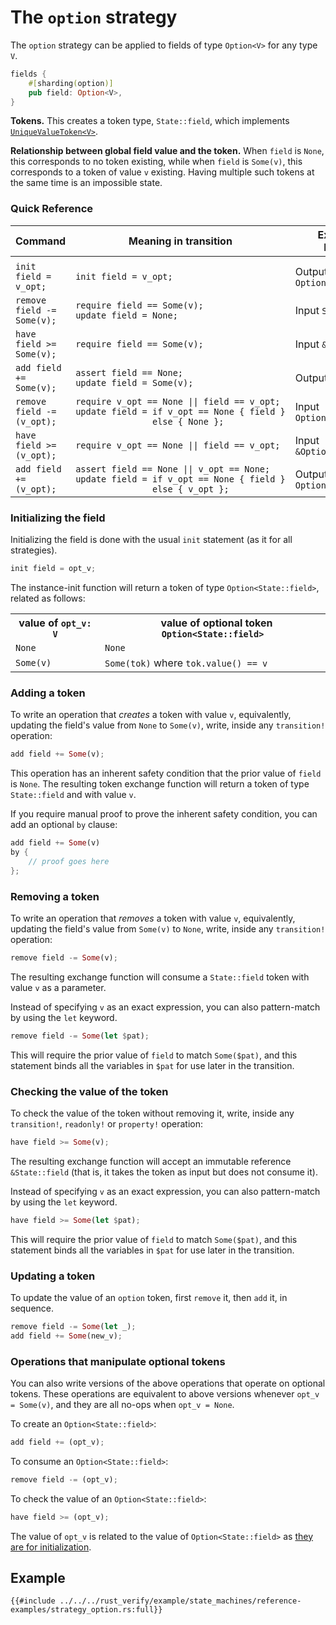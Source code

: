 # The `option` strategy

The `option` strategy can be applied to fields of type `Option<V>` for any type `V`.

```rust
fields {
    #[sharding(option)]
    pub field: Option<V>,
}
```

**Tokens.**
This creates a token type, `State::field`, which implements
[`UniqueValueToken<V>`](https://verus-lang.github.io/verus/verusdoc/vstd/tokens/trait.UniqueValueToken.html).

**Relationship between global field value and the token.**
When `field` is `None`, this corresponds to no token existing, while
when `field` is `Some(v)`, this corresponds to a token of value `v` existing.
Having multiple such tokens at the same time is an impossible state.

### Quick Reference

<div class="table-wrapper" style="font-size: 13px"><table>
  <colgroup>
     <col span="1" style="width: 40%;">
     <col span="1" style="width: 45%;">
     <col span="1" style="width: 15%;">
  </colgroup>
  <thead>
    <tr>
      <th>Command</th>
      <th>Meaning in transition</th>
      <th>Exchange Fn Parameter</th>
    </tr>
  </thead>
  <tbody>
    <tr><td></td><td></td><td></td></tr>
    <tr>
      <td><code>init field = v_opt;</code></td>
      <td><code>init field = v_opt;</code></td>
      <td>Output <code>Option&lt;State::field&gt;</code></td>
    </tr> <tr>
      <td><code>remove field -= Some(v);</code></td>
      <td><code>require field == Some(v);</code><br><code>update field = None;</code></td>
      <td>Input <code>State::field</code></td>
    </tr> <tr>
      <td><code>have field &gt;= Some(v);</code></td>
      <td><code>require field == Some(v);</code></td>
      <td>Input <code>&amp;State::field</code></td>
    </tr> <tr>
      <td><code>add field += Some(v);</code></td>
      <td><code>assert field == None;</code><br><code>update field = Some(v);</code></td>
      <td>Output <code>State::field</code></td>
    </tr> <tr>
      <td><code>remove field -= (v_opt);</code></td>
      <td><code style="white-space: pre">require v_opt == None || field == v_opt;
update field = if v_opt == None { field }
               else { None };</code></td>
      <td>Input <code>Option&lt;State::field&gt;</code></td>
    </tr> <tr>
      <td><code>have field &gt;= (v_opt);</code></td>
      <td><code>require v_opt == None || field == v_opt;</code></td>
      <td>Input <code>&amp;Option&lt;State::field&gt;</code></td>
    </tr> <tr>
      <td><code>add field += (v_opt);</code></td>
      <td><code style="white-space: pre">assert field == None || v_opt == None;
update field = if v_opt == None { field }
               else { v_opt };</code></td>
      <td>Output <code>Option&lt;State::field&gt;</code></td>
    </tr>
  </tbody>
</table></div>

### Initializing the field

Initializing the field is done with the usual `init` statement (as it for all strategies).

```rust
init field = opt_v;
```

The instance-init function will return a token of type `Option<State::field>`,
related as follows:

<table>
  <tr>
    <th>value of <code>opt_v: V</code></th>
    <th>&nbsp;&nbsp;&nbsp;value of optional token <code>Option&lt;State::field></code></th>
  </tr>
  <tr>
    <td><code>None</code></td>
    <td><code>None</code></td>
  </tr>
  <tr>
    <td><code>Some(v)</code></td>
    <td><code>Some(tok)</code> where <code>tok.value() == v</code></td>
  </tr>
</table>

### Adding a token

To write an operation that _creates_ a token with value `v`,
equivalently,
updating the field's value from `None` to `Some(v)`, write, inside any `transition!`
operation:

```rust
add field += Some(v);
```

This operation has an inherent safety condition that the prior value of `field` is `None`.
The resulting token exchange function will return a token of type `State::field`
and with value `v`.

If you require manual proof to prove the inherent safety condition, you can add
an optional `by` clause:

```rust
add field += Some(v)
by {
    // proof goes here
};
```

### Removing a token

To write an operation that _removes_ a token with value `v`,
equivalently,
updating the field's value from `Some(v)` to `None`, write, inside any `transition!`
operation:

```rust
remove field -= Some(v);
```

The resulting exchange function will consume a `State::field` token with value `v`
as a parameter.

Instead of specifying `v` as an exact expression, you can also pattern-match
by using the `let` keyword.

```rust
remove field -= Some(let $pat);
```

This will require the prior value of `field` to match `Some($pat)`,
and this statement binds all the variables in `$pat` for use later in the transition.

### Checking the value of the token

To check the value of the token without removing it,
write, inside any `transition!`, `readonly!` or `property!` operation:

```rust
have field >= Some(v);
```

The resulting exchange function will accept an immutable reference
`&State::field` (that is, it takes the token as input but does not consume it).

Instead of specifying `v` as an exact expression, you can also pattern-match
by using the `let` keyword.

```rust
have field >= Some(let $pat);
```

This will require the prior value of `field` to match `Some($pat)`,
and this statement binds all the variables in `$pat` for use later in the transition.

### Updating a token

To update the value of an `option` token, first `remove` it, then `add` it,
in sequence.

```rust
remove field -= Some(let _);
add field += Some(new_v);
```

### Operations that manipulate optional tokens

You can also write versions of the above operations that operate on optional tokens.
These operations are equivalent to above versions whenever `opt_v = Some(v)`,
and they are all no-ops when `opt_v = None`.

To create an `Option<State::field>`:

```rust
add field += (opt_v);
```

To consume an `Option<State::field>`:

```rust
remove field -= (opt_v);
```

To check the value of an `Option<State::field>`:

```rust
have field >= (opt_v);
```


The value of `opt_v` is related to the value of `Option<State::field>`
as [they are for initialization](#initializing-the-field).

## Example

```rust,ignore
{{#include ../../../rust_verify/example/state_machines/reference-examples/strategy_option.rs:full}}
```
